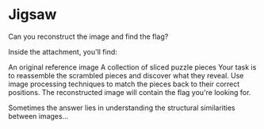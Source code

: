 # Jigsaw

Can you reconstruct the image and find the flag?

Inside the attachment, you'll find:

An original reference image
A collection of sliced puzzle pieces
Your task is to reassemble the scrambled pieces and discover what they reveal. Use image processing techniques to match the pieces back to their correct positions. The reconstructed image will contain the flag you're looking for.

Sometimes the answer lies in understanding the structural similarities between images...
